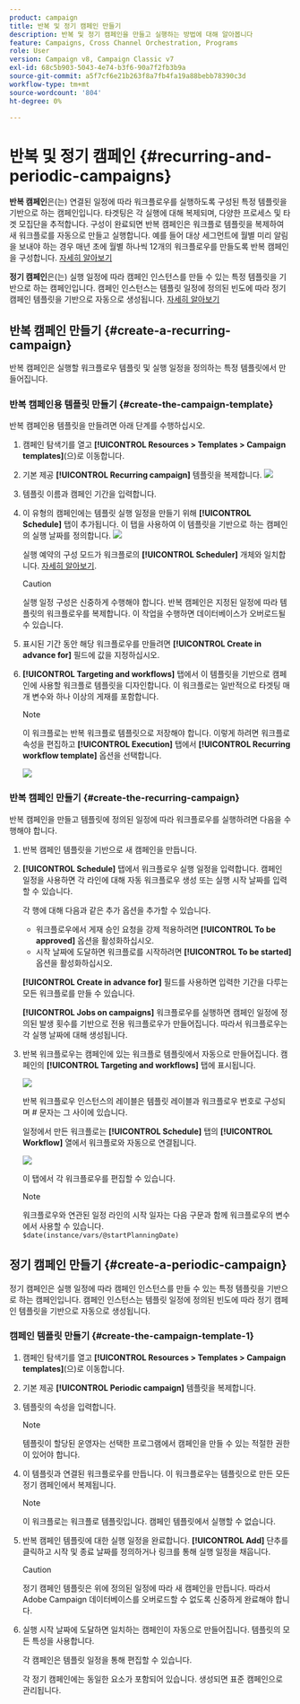 ```yaml
---
product: campaign
title: 반복 및 정기 캠페인 만들기
description: 반복 및 정기 캠페인을 만들고 실행하는 방법에 대해 알아봅니다
feature: Campaigns, Cross Channel Orchestration, Programs
role: User
version: Campaign v8, Campaign Classic v7
exl-id: 68c5b903-5043-4e74-b3f6-90a7f2fb3b9a
source-git-commit: a5f7cf6e21b263f8a7fb4fa19a88bebb78390c3d
workflow-type: tm+mt
source-wordcount: '804'
ht-degree: 0%

---
```


# 반복 및 정기 캠페인 {#recurring-and-periodic-campaigns}

**반복 캠페인**&#x200B;은(는) 연결된 일정에 따라 워크플로우를 실행하도록 구성된 특정 템플릿을 기반으로 하는 캠페인입니다. 타겟팅은 각 실행에 대해 복제되며, 다양한 프로세스 및 타겟 모집단을 추적합니다.  구성이 완료되면 반복 캠페인은 워크플로 템플릿을 복제하여 새 워크플로를 자동으로 만들고 실행합니다. 예를 들어 대상 세그먼트에 월별 미리 알림을 보내야 하는 경우 매년 초에 월별 하나씩 12개의 워크플로우를 만들도록 반복 캠페인을 구성합니다. [자세히 알아보기](#create-a-recurring-campaign)

**정기 캠페인**&#x200B;은(는) 실행 일정에 따라 캠페인 인스턴스를 만들 수 있는 특정 템플릿을 기반으로 하는 캠페인입니다. 캠페인 인스턴스는 템플릿 일정에 정의된 빈도에 따라 정기 캠페인 템플릿을 기반으로 자동으로 생성됩니다. [자세히 알아보기](#create-a-periodic-campaign)

## 반복 캠페인 만들기 {#create-a-recurring-campaign}

반복 캠페인은 실행할 워크플로우 템플릿 및 실행 일정을 정의하는 특정 템플릿에서 만들어집니다.

### 반복 캠페인용 템플릿 만들기 {#create-the-campaign-template}

반복 캠페인용 템플릿을 만들려면 아래 단계를 수행하십시오.

1. 캠페인 탐색기를 열고 **[!UICONTROL Resources > Templates > Campaign templates]**(으)로 이동합니다.
1. 기본 제공 **[!UICONTROL Recurring campaign]** 템플릿을 복제합니다.
   ![](assets/recurring-campaign-duplicate.png)
1. 템플릿 이름과 캠페인 기간을 입력합니다.
1. 이 유형의 캠페인에는 템플릿 실행 일정을 만들기 위해 **[!UICONTROL Schedule]** 탭이 추가됩니다. 이 탭을 사용하여 이 템플릿을 기반으로 하는 캠페인의 실행 날짜를 정의합니다.
   ![](assets/recurring-campaign-schedule.png)

   실행 예약의 구성 모드가 워크플로의 **[!UICONTROL Scheduler]** 개체와 일치합니다. [자세히 알아보기](../workflow/scheduler.md).

   >[!CAUTION]
   >
   >실행 일정 구성은 신중하게 수행해야 합니다. 반복 캠페인은 지정된 일정에 따라 템플릿의 워크플로우를 복제합니다. 이 작업을 수행하면 데이터베이스가 오버로드될 수 있습니다.

1. 표시된 기간 동안 해당 워크플로우를 만들려면 **[!UICONTROL Create in advance for]** 필드에 값을 지정하십시오.
1. **[!UICONTROL Targeting and workflows]** 탭에서 이 템플릿을 기반으로 캠페인에 사용할 워크플로 템플릿을 디자인합니다. 이 워크플로는 일반적으로 타겟팅 매개 변수와 하나 이상의 게재를 포함합니다.

   >[!NOTE]
   >
   >이 워크플로는 반복 워크플로 템플릿으로 저장해야 합니다. 이렇게 하려면 워크플로 속성을 편집하고 **[!UICONTROL Execution]** 탭에서 **[!UICONTROL Recurring workflow template]** 옵션을 선택합니다.

   ![](assets/recurring-campaign-wf-properties.png)

### 반복 캠페인 만들기 {#create-the-recurring-campaign}

반복 캠페인을 만들고 템플릿에 정의된 일정에 따라 워크플로우를 실행하려면 다음을 수행해야 합니다.

1. 반복 캠페인 템플릿을 기반으로 새 캠페인을 만듭니다.
1. **[!UICONTROL Schedule]** 탭에서 워크플로우 실행 일정을 입력합니다. 캠페인 일정을 사용하면 각 라인에 대해 자동 워크플로우 생성 또는 실행 시작 날짜를 입력할 수 있습니다.

   각 행에 대해 다음과 같은 추가 옵션을 추가할 수 있습니다.

   * 워크플로우에서 게재 승인 요청을 강제 적용하려면 **[!UICONTROL To be approved]** 옵션을 활성화하십시오.
   * 시작 날짜에 도달하면 워크플로를 시작하려면 **[!UICONTROL To be started]** 옵션을 활성화하십시오.

   **[!UICONTROL Create in advance for]** 필드를 사용하면 입력한 기간을 다루는 모든 워크플로를 만들 수 있습니다.

   **[!UICONTROL Jobs on campaigns]** 워크플로우를 실행하면 캠페인 일정에 정의된 발생 횟수를 기반으로 전용 워크플로우가 만들어집니다. 따라서 워크플로우는 각 실행 날짜에 대해 생성됩니다.

1. 반복 워크플로우는 캠페인에 있는 워크플로 템플릿에서 자동으로 만들어집니다. 캠페인의 **[!UICONTROL Targeting and workflows]** 탭에 표시됩니다.

   ![](assets/recurring-wf-created.png)

   반복 워크플로우 인스턴스의 레이블은 템플릿 레이블과 워크플로우 번호로 구성되며 # 문자는 그 사이에 있습니다.

   일정에서 만든 워크플로는 **[!UICONTROL Schedule]** 탭의 **[!UICONTROL Workflow]** 열에서 워크플로와 자동으로 연결됩니다.

   ![](assets/recurring-wf-schedule-executed.png)

   이 탭에서 각 워크플로우를 편집할 수 있습니다.

   >[!NOTE]
   >
   >워크플로우와 연관된 일정 라인의 시작 일자는 다음 구문과 함께 워크플로우의 변수에서 사용할 수 있습니다.\
   >`$date(instance/vars/@startPlanningDate)`

## 정기 캠페인 만들기 {#create-a-periodic-campaign}

정기 캠페인은 실행 일정에 따라 캠페인 인스턴스를 만들 수 있는 특정 템플릿을 기반으로 하는 캠페인입니다. 캠페인 인스턴스는 템플릿 일정에 정의된 빈도에 따라 정기 캠페인 템플릿을 기반으로 자동으로 생성됩니다.

### 캠페인 템플릿 만들기 {#create-the-campaign-template-1}

1. 캠페인 탐색기를 열고 **[!UICONTROL Resources > Templates > Campaign templates]**(으)로 이동합니다.
1. 기본 제공 **[!UICONTROL Periodic campaign]** 템플릿을 복제합니다.
1. 템플릿의 속성을 입력합니다.

   >[!NOTE]
   >
   >템플릿이 할당된 운영자는 선택한 프로그램에서 캠페인을 만들 수 있는 적절한 권한이 있어야 합니다.

1. 이 템플릿과 연결된 워크플로우를 만듭니다. 이 워크플로우는 템플릿으로 만든 모든 정기 캠페인에서 복제됩니다.

   >[!NOTE]
   >
   >이 워크플로는 워크플로 템플릿입니다. 캠페인 템플릿에서 실행할 수 없습니다.

1. 반복 캠페인 템플릿에 대한 실행 일정을 완료합니다. **[!UICONTROL Add]** 단추를 클릭하고 시작 및 종료 날짜를 정의하거나 링크를 통해 실행 일정을 채웁니다.

   >[!CAUTION]
   >
   >정기 캠페인 템플릿은 위에 정의된 일정에 따라 새 캠페인을 만듭니다. 따라서 Adobe Campaign 데이터베이스를 오버로드할 수 없도록 신중하게 완료해야 합니다.

1. 실행 시작 날짜에 도달하면 일치하는 캠페인이 자동으로 만들어집니다. 템플릿의 모든 특성을 사용합니다.

   각 캠페인은 템플릿 일정을 통해 편집할 수 있습니다.

   각 정기 캠페인에는 동일한 요소가 포함되어 있습니다. 생성되면 표준 캠페인으로 관리됩니다.
